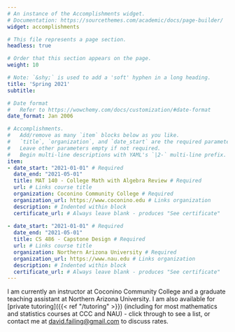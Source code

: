 ```yaml
---
# An instance of the Accomplishments widget.
# Documentation: https://sourcethemes.com/academic/docs/page-builder/
widget: accomplishments

# This file represents a page section.
headless: true

# Order that this section appears on the page.
weight: 10

# Note: `&shy;` is used to add a 'soft' hyphen in a long heading.
title: 'Spring 2021'
subtitle:

# Date format
#   Refer to https://wowchemy.com/docs/customization/#date-format
date_format: Jan 2006

# Accomplishments.
#   Add/remove as many `item` blocks below as you like.
#   `title`, `organization`, and `date_start` are the required parameters.
#   Leave other parameters empty if not required.
#   Begin multi-line descriptions with YAML's `|2-` multi-line prefix.
item:
- date_start: "2021-01-01" # Required
  date_end: "2021-05-01"
  title: MAT 140 - College Math with Algebra Review # Required
  url: # Links course title
  organization: Coconino Community College # Required
  organization_url: https://www.coconino.edu # Links organization
  description: # Indented within block
  certificate_url: # Always leave blank - produces "See certificate"
  
- date_start: "2021-01-01" # Required
  date_end: "2021-05-01"
  title: CS 486 - Capstone Design # Required
  url: # Links course title
  organization: Northern Arizona University # Required
  organization_url: https://www.nau.edu # Links organization
  description: # Indented within block
  certificate_url: # Always leave blank - produces "See certificate"
---
```


I am currently an instructor at Coconino Community College and a graduate teaching assistant at Northern Arizona University. I am also available for [private tutoring]({{< ref "/tutoring" >}}) (including for most mathematics and statistics courses at CCC and NAU) - click through to see a list, or contact me at david.failing@gmail.com to discuss rates.